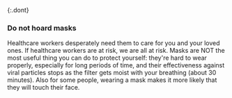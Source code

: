 {:.dont}
### Do not hoard masks

Healthcare workers desperately need them to care for you and your loved ones. If healthcare workers are at risk, we are all at risk. Masks are NOT the most useful thing you can do to protect yourself: they're hard to wear properly, especially for long periods of time, and their effectiveness against viral particles stops as the filter gets moist with your breathing (about 30 minutes). Also for some people, wearing a mask makes it more likely that they will touch their face.
